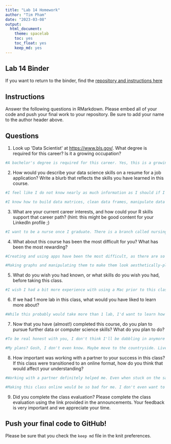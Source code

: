 ```yaml
---
title: "Lab 14 Homework"
author: "Tim Pham"
date: "2023-03-08"
output:
  html_document: 
    theme: spacelab
    toc: yes
    toc_float: yes
    keep_md: yes
---
```


## Lab 14 Binder
If you want to return to the binder, find the [repository and instructions here](https://github.com/hehouts/lab14_binder)

## Instructions
Answer the following questions in RMarkdown. Please embed all of your code and push your final work to your repository. Be sure to add your name to the author header above.



## Questions

1. Look up 'Data Scientist' at https://www.bls.gov/. What degree is required for this career? Is it a growing occupation?  


```r
#A bachelor's degree is required for this career. Yes, this is a growing occupation, as job outlooks are increasing by 36% in the next decade, which is much faster than the average. 
```


2. How would you describe your data science skills on a resume for a job application? Write a blurb that reflects the skills you have learned in this course. 


```r
#I feel like I do not know nearly as much information as I should if I wanted to put this on an application, so if I did, I would say my skills are very beeginner level. 

#I know how to build data matrices, clean data frames, manipulate data frames, and display the data using graphs and maps.
```

3. What are your current career interests, and how could your R skills support that career path? (hint: this might be good content for your LinkedIn profile ;)


```r
#I want to be a nurse once I graduate. There is a branch called nursing analytics, where data science is used to find the most efficient way to treat patients.
```

4. What about this course has been the most difficult for you? What has been the most rewarding?


```r
#Creating and using apps have been the most difficult, as there are so many components that must be perfect. It is also hard to troubleshoot mistakes because RStudio won't tell you the specific line of code that has an error.

#Making graphs and manipulating them to make them look aesthetically-pleasing has been the most rewarding. I like picking colors.
```

5. What do you wish you had known, or what skills do you wish you had, before taking this class.


```r
#I wish I had a bit more experience with using a Mac prior to this class because I've always been a Windows guy my entire life.
```


6. If we had 1 more lab in this class, what would you have liked to learn more about?


```r
#While this probably would take more than 1 lab, I'd want to learn how to make apps that go beyond displaying graphs. Like a random cat picture generator or something stupid like that.
```

7. Now that you have (almost!) completed this course, do you plan to pursue further data or computer science skills? What do you plan to do?


```r
#To be real honest with you, I don't think I'll be dabbling in anymore data science or coding unless required. While I really enjoyed learning this entirely new skill to me, I do not find personal interest in looking at numbers and data frames for a living.

#My plans? Gosh, I don't even know. Maybe move to the countryside. Live the simple life? Or perhaps to New York. Concrete city where dreams are made of, right? Maybe grab a coffee and people watch. Or maybe take a stroll into an old bookstore and savor the smell of old pages. I'll settle down in a nice cozy house. Live that white picket-fence life. Die old and happy with my nuclear family. (None of these plans involve data science, if that's what you're wondering.)
```

8. How important was working with a partner to your success in this class? If this class were transitioned to an online format, how do you think that would affect your understanding?


```r
#Working with a partner definitely helped me. Even when stuck on the same problem, two brains working was much more efficient than one. This class can be fast-paced sometimes so my partner sometimes had code that I wasn't able to catch the first time. I felt that I was able to perform more confidently during midterms during the solo portion because I knew I'd have my partner during the second-half.(It's Women's Her-story Month so I am obligated to say this portion.)

#Making this class online would be so bad for me. I don't even want to imagine needing tech help and not having in-person help. 
```

9. Did you complete the class evaluation? Please complete the class evaluation using the link provided in the announcements. Your feedback is very important and we appreciate your time.


## Push your final code to GitHub!
Please be sure that you check the `keep md` file in the knit preferences. 
